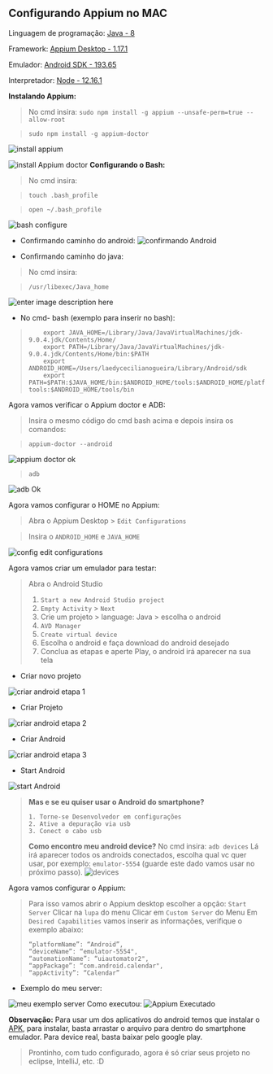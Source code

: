 ## Configurando Appium no MAC
Linguagem de programação: [Java - 8](https://www.oracle.com/br/java/technologies/javase/javase-jdk8-downloads.html)

Framework: [Appium Desktop - 1.17.1](https://github.com/appium/appium-desktop/releases/tag/v1.17.1)

Emulador: [Android SDK - 193.65](https://developer.android.com/studio)

Interpretador: [Node - 12.16.1](https://nodejs.org/en/)


**Instalando Appium:**

> No cmd insira:
> `sudo npm install -g appium --unsafe-perm=true --allow-root` 

> `sudo npm install -g appium-doctor`

![install appium](https://imgur.com/0RpM9iP.png)

![install Appium doctor](https://imgur.com/8GaxqJa.png)
**Configurando o Bash:**

> No cmd insira:

> `touch .bash_profile`

> `open ~/.bash_profile`

![bash configure](https://imgur.com/tyB990i.png)

- Confirmando caminho do android:
 ![confirmando Android](https://imgur.com/YKvcUN8.png)
   
 - Confirmando caminho do java:
> No cmd insira:

> `/usr/libexec/Java_home`
> 
![enter image description here](https://imgur.com/EtbcdCk.png)
 
 - No cmd- bash (exemplo para inserir no bash):

>         export JAVA_HOME=/Library/Java/JavaVirtualMachines/jdk-9.0.4.jdk/Contents/Home/
>         export PATH=/Library/Java/JavaVirtualMachines/jdk-9.0.4.jdk/Contents/Home/bin:$PATH
>         export ANDROID_HOME=/Users/laedycecilianogueira/Library/Android/sdk
>         export PATH=$PATH:$JAVA_HOME/bin:$ANDROID_HOME/tools:$ANDROID_HOME/platform-tools:$ANDROID_HOME/tools/bin

Agora vamos verificar o Appium doctor e ADB:

> Insira o mesmo código do cmd bash acima e depois insira os comandos:

> `appium-doctor --android`
> 

![appium doctor ok](https://imgur.com/lw7oRhF.png)
> `adb`

![adb Ok](https://imgur.com/SBlXDMH.png)

Agora vamos configurar o HOME no Appium:

> Abra o Appium Desktop > `Edit Configurations`

> Insira o `ANDROID_HOME` e `JAVA_HOME`

![config edit configurations](https://imgur.com/ajlPRIv.png)

Agora vamos criar um emulador para testar:

> Abra o Android Studio
> 
> 
>  1. `Start a new Android Studio project`
>  2. `Empty Activity` > `Next`
>  3. Crie um projeto > language: Java > escolha o android
>  4. `AVD Manager`
>  5. `Create virtual device`
>  6. Escolha o android e faça download do android desejado
>  7. Conclua as etapas e aperte Play, o android irá aparecer na sua tela
> 
>

 - Criar novo projeto

![criar android etapa 1](https://imgur.com/FzqsIu7.png)
> 

 - Criar Projeto

![criar android etapa 2](https://imgur.com/qY4YiHN.png)

 - Criar Android

![criar android etapa 3](https://imgur.com/Z7DcZoC.png)

 - Start Android

![start Android](https://imgur.com/1Jzf9PK.png)

> **Mas e se eu quiser usar o Android do smartphone?**
> 
>     1. Torne-se Desenvolvedor em configurações
>     2. Ative a depuração via usb
>     3. Conect o cabo usb
> 
> **Como encontro meu android device?**
> No cmd insira:  `adb devices`
> Lá irá aparecer todos os androids conectados, escolha qual vc quer usar, por exemplo: `emulator-5554` (guarde este dado vamos usar no próximo passo).
![devices](https://imgur.com/PTwJJ1B.png)

Agora vamos configurar o Appium:

> Para isso vamos abrir o Appium desktop escolher a opção: `Start Server`
> Clicar na `lupa` do menu
> Clicar em `Custom Server` do Menu
> Em `Desired Capabilities` vamos inserir as informações, verifique o exemplo abaixo:
> 
>     “platformName”: “Android”,  
>     “deviceName”: “emulator-5554",  
>     “automationName”: “uiautomator2",  
>     “appPackage”: “com.android.calendar",  
>     “appActivity”: “Calendar”

 - Exemplo do meu server:

![meu exemplo server](https://imgur.com/aA8FzTr.png)
Como executou:
![Appium Executado](https://imgur.com/MfTzLrb.png)

   **Observação:** Para usar um dos aplicativos do android temos que instalar o [APK](https://apkpure.com/apk-tool/org.spatialia.tool), para instalar, basta arrastar o arquivo para dentro do smartphone emulador. 
    Para device real, basta baixar pelo google play.

> Prontinho, com tudo configurado, agora é só criar seus projeto no eclipse, IntelliJ, etc. :D
